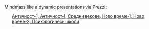 Mindmaps like a dynamic presentations via Prezzi :
<ol>
<a href = "http://prezi.com/gi4ps7ojgypo/?utm_campaign=share&utm_medium=copy&rc=ex0share">Aнтичност-1</h ref>,
<a href = "http://prezi.com/qhurbrnafkac/?utm_campaign=share&utm_medium=copy&rc=ex0share">Античност-1</h ref>,
<a href = "http://prezi.com/-xudxx7_ozl_/?utm_campaign=share&utm_medium=copy&rc=ex0share">Средни векове</h ref>,
<a href = "http://prezi.com/eua4sxb1nxo-/?utm_campaign=share&utm_medium=copy&rc=ex0share">Ново време-1</h ref>,
<a href = "http://prezi.com/nam4c0jm9n95/?utm_campaign=share&utm_medium=copy&rc=ex0share">Ново време-2</h ref>,
<a href = "http://prezi.com/vhzvvdimjsvp/?utm_campaign=share&utm_medium=copy&rc=ex0share">Психологичеси школи</h ref>
</ol>
